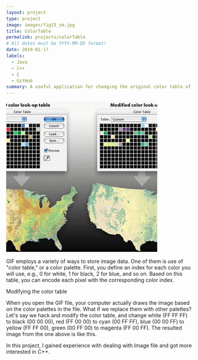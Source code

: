 ```yaml
---
layout: project
type: project
image: images/fig13_sm.jpg
title: ColorTable
permalink: projects/colorTable
# All dates must be YYYY-MM-DD format!
date: 2019-01-17
labels:
  - Java
  - C++
  - C
  - GitHub
summary: A useful application for changing the original color table of gif file to the new result file.
---
```


<img class="ui medium right floated rounded image" src="../images/fig13_sm.jpg">

GIF employs a variety of ways to store image data. One of them is use of "color table," or a color palette. First, you define an index for each color you will use, e.g., 0 for white, 1 for black, 2 for blue, and so on. Based on this table, you can encode each pixel with the corresponding color index.

Modifying the color table

When you open the GIF file, your computer actually draws the image based on the color palettes in the file. What if we replace them with other palettes? Let's say we hack and modify the color table, and change white (FF FF FF) to black (00 00 00), red (FF 00 00) to cyan (00 FF FF), blue (00 00 FF) to yellow (FF FF 00), green (00 FF 00) to magenta (FF 00 FF). The resulted image from the one above is like this.

In this project, I gained experience with dealing with Image file and got more interested in C++. 
